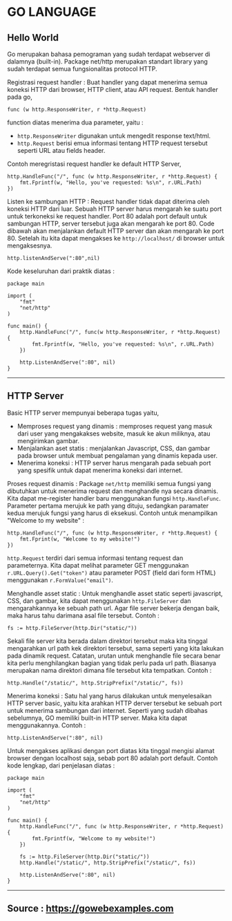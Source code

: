 # GO LANGUAGE

## Hello World
Go merupakan bahasa pemograman yang sudah terdapat webserver di dalamnya (built-in). Package net/http merupakan standart library yang
sudah terdapat semua fungsionalitas protocol HTTP.

Registrasi request handler :
Buat handler yang dapat menerima semua koneksi HTTP dari browser, HTTP client, atau API request. Bentuk handler pada go,
```
func (w http.ResponseWriter, r *http.Request)
```
function diatas menerima dua parameter, yaitu :
- `http.ResponseWriter` digunakan untuk mengedit response text/html.
- `http.Request` berisi emua informasi tentang HTTP request tersebut seperti URL atau fields header.

Contoh meregristasi request handler ke default HTTP Server,
```
http.HandleFunc("/", func (w http.ResponseWriter, r *http.Request) {
	fmt.Fprintf(w, "Hello, you've requested: %s\n", r.URL.Path)
})
```

Listen ke sambungan HTTP :
Request handler tidak dapat diterima oleh koneksi HTTP dari luar. Sebuah HTTP server harus mengarah ke suatu port untuk terkoneksi ke
request handler. Port 80 adalah port default untuk sambungan HTTP, server tersebut juga akan mengarah ke port 80.
Code dibawah akan menjalankan default HTTP server dan akan mengarah ke port 80. Setelah itu kita dapat mengakses ke `http://localhost/`
di browser untuk mengaksesnya.
```
http.listenAndServe(":80",nil)
```

Kode keseluruhan dari praktik diatas :
```
package main

import (
	"fmt"
	"net/http"
)

func main() {
	http.HandleFunc("/", func(w http.ResponseWriter, r *http.Request) {
		fmt.Fprintf(w, "Hello, you've requested: %s\n", r.URL.Path)
	})

	http.ListenAndServe(":80", nil)
}

```

---

## HTTP Server
Basic HTTP server mempunyai beberapa tugas yaitu,
* Memproses request yang dinamis : memproses request yang masuk dari user yang mengakakses website, masuk ke akun miliknya, atau mengirimkan gambar.
* Menjalankan aset statis : menjalankan Javascript, CSS, dan gambar pada browser untuk membuat pengalaman yang dinamis kepada user.
* Menerima koneksi : HTTP server harus mengarah pada sebuah port yang spesifik untuk dapat menerima koneksi dari internet.

Proses request dinamis :
Package `net/http` memiliki semua fungsi yang dibutuhkan untuk menerima request dan menghandle nya secara dinamis. Kita dapat me-register
handler baru menggunakan fungsi `http.HandleFunc`. Parameter pertama merujuk ke path yang dituju, sedangkan paramater kedua merujuk
fungsi yang harus di eksekusi.
Contoh untuk menampilkan "Welcome to my website" :
```
http.HandleFunc("/", func (w http.ResponseWriter, r *http.Request) {
	fmt.Fprint(w, "Welcome to my website!")
})
```

`http.Request` terdiri dari semua informasi tentang request dan parameternya. Kita dapat melihat parameter GET menggunakan 
`r.URL.Query().Get("token")` atau parameter POST (field dari form HTML) menggunakan `r.FormValue("email")`.

Menghandle asset static :
Untuk menghandle asset static seperti javascript, CSS, dan gambar, kita dapat menggunakan `http.FileServer` dan mengarahkannya ke sebuah path url. Agar file server bekerja dengan baik, maka harus tahu darimana asal file tersebut. Contoh :
```
fs := http.FileServer(http.Dir("static/"))
```
Sekali file server kita berada dalam direktori tersebut maka kita tinggal mengarahkan url path kek direktori tersebut, sama seperti yang kita lakukan pada dinamik request. Catatan, urutan untuk menghandle file secara benar kita perlu menghilangkan bagian yang tidak perlu pada url path. Biasanya merupakan nama direktori dimana file tersebut kita tempatkan. Contoh :
```
http.Handle("/static/", http.StripPrefix("/static/", fs))
```

Menerima koneksi :
Satu hal yang harus dilakukan untuk menyelesaikan HTTP server basic, yaitu kita arahkan HTTP derver tersebut ke sebuah port untuk menerima sambungan dari internet. Seperti yang sudah dibahas sebelumnya, GO memiliki built-in HTTP server. Maka kita dapat menggunakannya. Contoh :
```
http.ListenAndServe(":80", nil)
```
Untuk mengakses aplikasi dengan port diatas kita tinggal mengisi alamat browser dengan localhost saja, sebab port 80 adalah port default. Contoh kode lengkap, dari penjelasan diatas :
```
package main

import (
	"fmt"
	"net/http"
)

func main() {
	http.HandleFunc("/", func (w http.ResponseWriter, r *http.Request) {
		fmt.Fprintf(w, "Welcome to my website!")
	})

	fs := http.FileServer(http.Dir("static/"))
	http.Handle("/static/", http.StripPrefix("/static/", fs))

	http.ListenAndServe(":80", nil)
}
```

---

## 

## Source : https://gowebexamples.com

